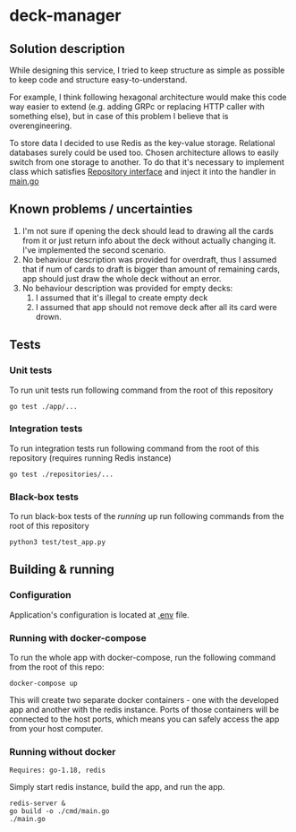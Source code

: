 # deck-manager

## Solution description
While designing this service, I tried to keep structure as simple as possible to keep code and structure easy-to-understand.

For example, I think following hexagonal architecture would make this code way easier to extend (e.g. adding GRPc or replacing HTTP caller with something else),
but in case of this problem I believe that is overengineering.

To store data I decided to use Redis as the key-value storage. Relational databases surely could be used too. Chosen architecture allows to easily switch from one storage to another. To do that it's necessary to implement class which satisfies [Repository interface](/internal/repository.go) and inject it into the handler in [main.go](/cmd/main.go)

## Known problems / uncertainties
1. I'm not sure if opening the deck should lead to drawing all the cards from it or just return info about the deck without actually changing it. I've implemented the second scenario.
2. No behaviour description was provided for overdraft, thus I assumed that if num of cards to draft is bigger than amount of remaining cards, app should just draw the whole deck without an error.
3. No behaviour description was provided for empty decks:
   1. I assumed that it's illegal to create empty deck
   2. I assumed that app should not remove deck after all its card were drown.

## Tests
### Unit tests
To run unit tests run following command from the root of this repository
```shell
go test ./app/...
```

### Integration tests
To run integration tests run following command from the root of this repository (requires running Redis instance)
```shell
go test ./repositories/...
```

### Black-box tests
To run black-box tests of the _running_ up run following commands from the root of this repository
```shell
python3 test/test_app.py
```

## Building & running
### Configuration
Application's configuration is located at [.env](/.env) file.

### Running with docker-compose
To run the whole app with docker-compose, run the following command from the root of this repo:
```shell
docker-compose up
```
This will create two separate docker containers - one with the developed app and another with the redis instance.
Ports of those containers will be connected to the host ports, which means you can safely access the app from your host computer.

### Running without docker
`Requires: go-1.18, redis`

Simply start redis instance, build the app, and run the app.
```shell
redis-server &
go build -o ./cmd/main.go
./main.go 
```